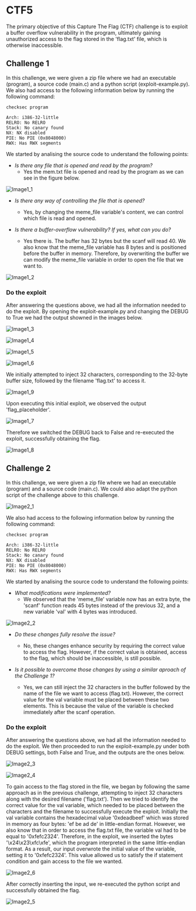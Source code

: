# CTF5

The primary objective of this Capture The Flag (CTF) challenge is to exploit a buffer overflow vulnerability in the program, ultimately gaining unauthorized access to the flag stored in the 'flag.txt' file, which is otherwise inaccessible.

## Challenge 1

In this challenge, we were given a zip file where we had an executable (program), a source code (main.c) and a python script (exploit-example.py).
We also had access to the following information below by running the following command:

```SHELL
checksec program
```

```
Arch: i386-32-little
RELRO: No RELRO
Stack: No canary found
NX: NX disabled
PIE: No PIE (0x8048000)
RWX: Has RWX segments
```

We started by analising the source code to understand the following points:

- *Is there any file that is opened and read by the program?*
    - Yes the mem.txt file is opened and read by the program as we can see in the figure below.

![Image1_1](images/logbook5/1_1.png)

- *Is there any way of controlling the file that is opened?* 
    - Yes, by changing the meme_file variable's content, we can control which file is read and opened.

- *Is there a buffer-overflow vulnerability? If yes, what can you do?*
    - Yes there is. The buffer has 32 bytes but the scanf will read 40. We also know that the meme_file variable has 8 bytes and is positioned before the buffer in memory. Therefore, by overwriting the buffer we can modify the meme_file variable in order to open the file that we want to.

![Image1_2](images/logbook5/1_2.png)


### Do the exploit

After answering the questions above, we had all the information needed to do the exploit.
By opening the exploit-example.py and changing the DEBUG to True we had the output showned in the images below. 

![Image1_3](images/logbook5/1_3.png)

![Image1_4](images/logbook5/1_4.png)

![Image1_5](images/logbook5/1_5.png)

![Image1_6](images/logbook5/1_6.png)

We initially attempted to inject 32 characters, corresponding to the 32-byte buffer size, followed by the filename 'flag.txt' to access it.

![Image1_9](images/logbook5/1_9.png)

Upon executing this initial exploit, we observed the output 'flag_placeholder'.

![Image1_7](images/logbook5/1_7.png)

Therefore we switched the DEBUG back to False and re-executed the exploit, successfully obtaining the flag.

![Image1_8](images/logbook5/1_8.png)



## Challenge 2

In this challenge, we were given a zip file where we had an executable (program) and a source code (main.c). We could also adapt the python script of the challenge above to this challenge.

![Image2_1](images/logbook5/2_1.png)

We also had access to the following information below by running the following command:

```SHELL
checksec program
```

```
Arch: i386-32-little
RELRO: No RELRO
Stack: No canary found
NX: NX disabled
PIE: No PIE (0x8048000)
RWX: Has RWX segments
```

We started by analising the source code to understand the following points:

- *What modifications were implemented?*
    - We observed that the 'meme_file' variable now has an extra byte, the 'scanf' function reads 45 bytes instead of the previous 32, and a new variable 'val' with 4 bytes was introduced.

![Image2_2](images/logbook5/2_2.png) 

- *Do these changes fully resolve the issue?*
    - No, these changes enhance security by requiring the correct value to access the flag. However, if the correct value is obtained, access to the flag, which should be inaccessible, is still possible.

- *Is it possible to overcome those changes by using a similar aproach of the Challenge 1?*
    - Yes, we can still inject the 32 characters in the buffer followed by the name of the file we want to access (flag.txt). However, the correct value for the val variable must be placed between these two elements. This is because the value of the variable is checked immediately after the scanf operation.


### Do the exploit

After answering the questions above, we had all the information needed to do the exploit.
We then proceeded to run the exploit-example.py under both DEBUG settings, both False and True, and the outputs are the ones below.

![Image2_3](images/logbook5/2_3.png)

![Image2_4](images/logbook5/2_4.png)

To gain access to the flag stored in the file, we began by following the same approach as in the previous challenge, attempting to inject 32 characters along with the desired filename ('flag.txt'). Then we tried to identify the correct value for the val variable, which needed to be placed between the characters and the filename to successfully execute the exploit. 
Initially the val variable contains the hexadecimal value '0xdeadbeef' which was stored in memory as four bytes: 'ef be ad de' in little-endian format. However, we also know that in order to access the flag.txt file, the variable val had to be equal to '0xfefc2324'. Therefore, in the exploit, we inserted the bytes '\x24\x23\xfc\xfe', which the program interpreted in the same little-endian format. As a result, our input overwrote the initial value of the variable, setting it to '0xfefc2324'. This value allowed us to satisfy the if statement condition and gain access to the file we wanted.

![Image2_6](images/logbook5/2_6.png)


After correctly inserting the input, we re-executed the python script and successfully obtained the flag.

![Image2_5](images/logbook5/2_5.png)
